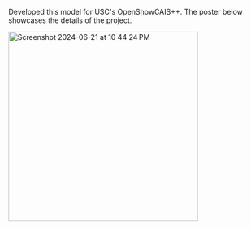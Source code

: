 Developed this model for USC's OpenShowCAIS++. The poster below showcases the details of the project. 

<img width="373" alt="Screenshot 2024-06-21 at 10 44 24 PM" src="https://github.com/jamesmccoll73/Projects/assets/111927633/78ada53b-4f60-441a-9fca-f9ac4c14d990">
